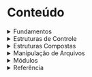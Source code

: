 # Conteúdo

<details>
<summary>Fundamentos</summary>

* [**Introdução**](/arquivos/FUNDAMENTOS/1.1-INTRODUÇÃO.md)
* [**Instalação**](/arquivos/FUNDAMENTOS/1.2-PRIMEIROS_PASSOS.md)
* [**Comentários**](/arquivos/FUNDAMENTOS/1.3-COMENTÁRIOS.md)
* [**A função print( )**](/arquivos/FUNDAMENTOS/1.4-A_FUNÇÃO_PRINT().md)
* [**Variáveis**](/arquivos/FUNDAMENTOS/1.5-VARIÁVEIS.md)
* [**Tipos de dados**](/arquivos/FUNDAMENTOS/1.6-TIPOS_DE_DADOS.md)
* [**Strings**](/arquivos/FUNDAMENTOS/1.7-STRINGS.md)
* [**Números**](/arquivos/FUNDAMENTOS/1.8-NÚMEROS.md)
* [**Bool**](/arquivos/FUNDAMENTOS/1.9-BOOL.md)
* [**Operadores**](/arquivos/FUNDAMENTOS/1.10-OPERADORES.md)
</details>

<details>
<summary>Estruturas de Controle</summary>
  
* [**If, Elif, Else...**](/arquivos/ESTRUTURASDECONTROLE/2.1-IF&ELSE.md)
* [**While**](/arquivos/ESTRUTURASDECONTROLE/2.2-WHILE.md)
* [**For**](/arquivos/ESTRUTURASDECONTROLE/2.3-FOR.md)
</details>
 
 <details>
 <summary>Estruturas Compostas</summary>

* [**Matrizes**](/arquivos/ESTRUTURASCOMPOSTAS/3.1-MATRIZES.md)
* [**Listas**](/arquivos/ESTRUTURASCOMPOSTAS/3.2-LISTA.md)
* [**Tuplas**](/arquivos/ESTRUTURASCOMPOSTAS/3.3-TUPLAS.md)
* [**Sets**](/arquivos/ESTRUTURASCOMPOSTAS/3.4-SETS.md)
* [**Dicionários**](/arquivos/ESTRUTURASCOMPOSTAS/3.5-DICIONÁIOS.md)
* [**Funções**](/arquivos/ESTRUTURASCOMPOSTAS/3.6-FUNÇÕES.md)
* [**Lambda**](/arquivos/ESTRUTURASCOMPOSTAS/3.7-LAMBDA.md)
* [**Classes e objetos**](/arquivos/ESTRUTURASCOMPOSTAS/3.8-CLASSES&OBJETOS.md)
* [**Heranças**](/arquivos/ESTRUTURASCOMPOSTAS/3.9-HERANÇAS.md)
* [**Try e except**](/arquivos/ESTRUTURASCOMPOSTAS/3.10-TRY&EXCEPT.md)
</details>

<details>
<summary>Manipulação de Arquivos</summary>

* [**Início**](/arquivos/MANIPULAÇAODEARQUIVOS/4.1-INTRODUÇÃO.md)
* [**Leitura**](/arquivos/MANIPULAÇAODEARQUIVOS/4.2-LER.md)
* [**Criação e gravação**](/arquivos/MANIPULAÇAODEARQUIVOS/4.3-CRIAR&GRAVAR.md)
* [**Deletar**](/arquivos/MANIPULAÇAODEARQUIVOS/4.4-DELETAR.md)
</details>


<details>
<summary>Módulos</summary>
  
* [**O que são?**](/arquivos/MODULOS/)
* [**Random**](/arquivos/MODULOS/)
* [**Pandas**](/arquivos/MODULOS/)
</details>

<details>
<summary>Referência</summary>

* [**Funções Integradas**](/arquivos/REFERENCIAS/FUNCOES_INTEGRADAS.md)
* [**Métodos de String**](/arquivos/REFERENCIAS/METODOS_DE_STRING.md)
* [**Métodos de Lista**](/arquivos/REFERENCIAS/METODOS_DE_LISTA.md)
* [**Métodos de Tupla**](/arquivos/REFERENCIAS/METODOS_DE_TUPLA.md)
* [**Métodos de Dicionários**](/arquivos/REFERENCIAS/METODOS_DE_DICIONARIO.md)
</details>
